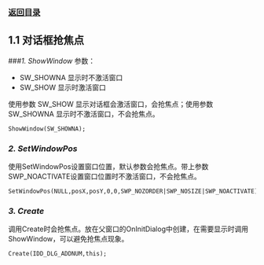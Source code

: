 ### [返回目录](编程纪要.md)

## 1.1 对话框抢焦点

###*1. ShowWindow*
参数：

* SW_SHOWNA 显示时不激活窗口
* SW_SHOW 显示时激活窗口
<p>使用参数 SW_SHOW 显示对话框会激活窗口，会抢焦点；使用参数 SW_SHOWNA 显示时不激活窗口，不会抢焦点。</p>
<pre><code>ShowWindow(SW_SHOWNA);
</code></pre>

### *2. SetWindowPos*
<p>使用SetWindowPos设置窗口位置，默认参数会抢焦点。带上参数SWP_NOACTIVATE设置窗口位置时不激活窗口，不会抢焦点。</p>
<pre><code>SetWindowPos(NULL,posX,posY,0,0,SWP_NOZORDER|SWP_NOSIZE|SWP_NOACTIVATE);
</code></pre>

### *3. Create*
<p>调用Create时会抢焦点。放在父窗口的OnInitDialog中创建，在需要显示时调用ShowWindow，可以避免抢焦点现象。</p>
<pre><code>Create(IDD_DLG_ADDNUM,this);
</code></pre>
